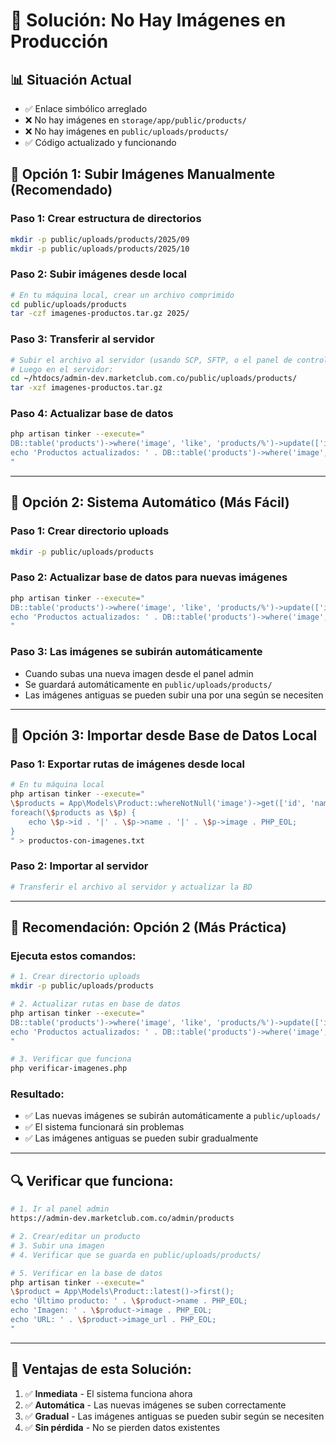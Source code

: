 # 🔧 Solución: No Hay Imágenes en Producción

## 📊 Situación Actual

-   ✅ Enlace simbólico arreglado
-   ❌ No hay imágenes en `storage/app/public/products/`
-   ❌ No hay imágenes en `public/uploads/products/`
-   ✅ Código actualizado y funcionando

## 🎯 **Opción 1: Subir Imágenes Manualmente (Recomendado)**

### **Paso 1: Crear estructura de directorios**

```bash
mkdir -p public/uploads/products/2025/09
mkdir -p public/uploads/products/2025/10
```

### **Paso 2: Subir imágenes desde local**

```bash
# En tu máquina local, crear un archivo comprimido
cd public/uploads/products
tar -czf imagenes-productos.tar.gz 2025/
```

### **Paso 3: Transferir al servidor**

```bash
# Subir el archivo al servidor (usando SCP, SFTP, o el panel de control)
# Luego en el servidor:
cd ~/htdocs/admin-dev.marketclub.com.co/public/uploads/products/
tar -xzf imagenes-productos.tar.gz
```

### **Paso 4: Actualizar base de datos**

```bash
php artisan tinker --execute="
DB::table('products')->where('image', 'like', 'products/%')->update(['image' => DB::raw(\"CONCAT('uploads/', image)\")]);
echo 'Productos actualizados: ' . DB::table('products')->where('image', 'like', 'uploads/%')->count();
"
```

---

## 🎯 **Opción 2: Sistema Automático (Más Fácil)**

### **Paso 1: Crear directorio uploads**

```bash
mkdir -p public/uploads/products
```

### **Paso 2: Actualizar base de datos para nuevas imágenes**

```bash
php artisan tinker --execute="
DB::table('products')->where('image', 'like', 'products/%')->update(['image' => DB::raw(\"CONCAT('uploads/', image)\")]);
echo 'Productos actualizados: ' . DB::table('products')->where('image', 'like', 'uploads/%')->count();
"
```

### **Paso 3: Las imágenes se subirán automáticamente**

-   Cuando subas una nueva imagen desde el panel admin
-   Se guardará automáticamente en `public/uploads/products/`
-   Las imágenes antiguas se pueden subir una por una según se necesiten

---

## 🎯 **Opción 3: Importar desde Base de Datos Local**

### **Paso 1: Exportar rutas de imágenes desde local**

```bash
# En tu máquina local
php artisan tinker --execute="
\$products = App\Models\Product::whereNotNull('image')->get(['id', 'name', 'image']);
foreach(\$products as \$p) {
    echo \$p->id . '|' . \$p->name . '|' . \$p->image . PHP_EOL;
}
" > productos-con-imagenes.txt
```

### **Paso 2: Importar al servidor**

```bash
# Transferir el archivo al servidor y actualizar la BD
```

---

## 🚀 **Recomendación: Opción 2 (Más Práctica)**

### **Ejecuta estos comandos:**

```bash
# 1. Crear directorio uploads
mkdir -p public/uploads/products

# 2. Actualizar rutas en base de datos
php artisan tinker --execute="
DB::table('products')->where('image', 'like', 'products/%')->update(['image' => DB::raw(\"CONCAT('uploads/', image)\")]);
echo 'Productos actualizados: ' . DB::table('products')->where('image', 'like', 'uploads/%')->count();
"

# 3. Verificar que funciona
php verificar-imagenes.php
```

### **Resultado:**

-   ✅ Las nuevas imágenes se subirán automáticamente a `public/uploads/`
-   ✅ El sistema funcionará sin problemas
-   ✅ Las imágenes antiguas se pueden subir gradualmente

---

## 🔍 **Verificar que funciona:**

```bash
# 1. Ir al panel admin
https://admin-dev.marketclub.com.co/admin/products

# 2. Crear/editar un producto
# 3. Subir una imagen
# 4. Verificar que se guarda en public/uploads/products/

# 5. Verificar en la base de datos
php artisan tinker --execute="
\$product = App\Models\Product::latest()->first();
echo 'Último producto: ' . \$product->name . PHP_EOL;
echo 'Imagen: ' . \$product->image . PHP_EOL;
echo 'URL: ' . \$product->image_url . PHP_EOL;
"
```

---

## 📝 **Ventajas de esta Solución:**

1. ✅ **Inmediata** - El sistema funciona ahora
2. ✅ **Automática** - Las nuevas imágenes se suben correctamente
3. ✅ **Gradual** - Las imágenes antiguas se pueden subir según se necesiten
4. ✅ **Sin pérdida** - No se pierden datos existentes







